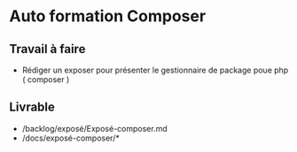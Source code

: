 # Auto formation Composer 

## Travail à faire

- Rédiger un exposer pour présenter le gestionnaire de package poue php ( composer )

## Livrable
- /backlog/exposé/Exposé-composer.md
- /docs/exposé-composer/* 